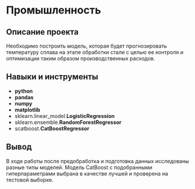 # Промышленность

## Описание проекта

Необходимо построить модель, которая будет прогнозировать температуру сплава на этапе обработки стали с целью ее контроля и оптимизации таким образом производственных расходов.

## Навыки и инструменты

- **python**
- **pandas**
- **numpy**
- **matplotlib**
- sklearn.linear_model.**LogisticRegression**
- sklearn.ensemble.**RandomForestRegressor**
- scatboost.**CatBoostRegressor**

## Вывод

В ходе работы после предобработка и подготовка данных исследованы разные типы моделей. Модель CatBoost с подобранными гиперпараметрами выбрана в качестве лучшей и проверена на тестовой выборке.
